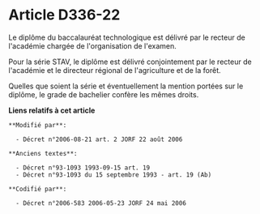 # Article D336-22

Le diplôme du baccalauréat technologique est délivré par le recteur de l'académie chargée de l'organisation de l'examen.

Pour la série STAV, le diplôme est délivré conjointement par le recteur de l'académie et le directeur régional de
l'agriculture et de la forêt.

Quelles que soient la série et éventuellement la mention portées sur le diplôme, le grade de bachelier confère les mêmes
droits.

**Liens relatifs à cet article**

	**Modifié par**:

	  - Décret n°2006-08-21 art. 2 JORF 22 août 2006

	**Anciens textes**:

	  - Décret n°93-1093 1993-09-15 art. 19
	  - Décret n°93-1093 du 15 septembre 1993 - art. 19 (Ab)

	**Codifié par**:

	  - Décret n°2006-583 2006-05-23 JORF 24 mai 2006
